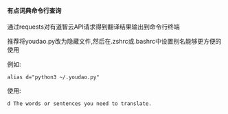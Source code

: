 #### 有点词典命令行查询

通过requests对有道智云API请求得到翻译结果输出到命令行终端

推荐将youdao.py改为隐藏文件,然后在.zshrc或.bashrc中设置别名能够更方便的使用

例如:
```
alias d="python3 ~/.youdao.py"
```

使用:
```
d The words or sentences you need to translate.
```
